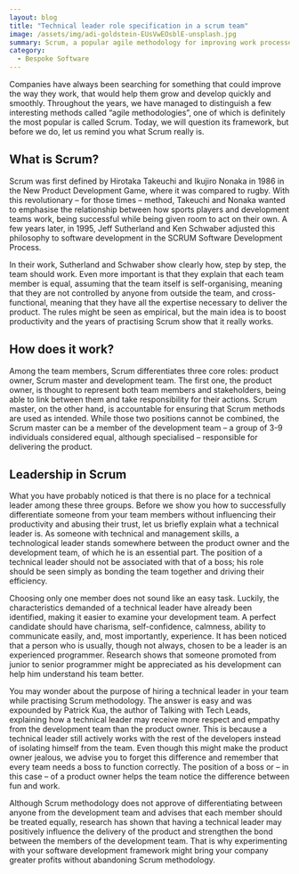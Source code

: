 ```yaml
---
layout: blog
title: "Technical leader role specification in a scrum team"
image: /assets/img/adi-goldstein-EUsVwEOsblE-unsplash.jpg
summary: Scrum, a popular agile methodology for improving work processes, emphasizes self-organizing, cross-functional teams without external control, enhancing productivity and team dynamics.
category:
  - Bespoke Software
---
```


Companies have always been searching for something that could improve the way they work, that would help them grow and develop quickly and smoothly. Throughout the years, we have managed to distinguish a few interesting methods called “agile methodologies”, one of which is definitely the most popular is called Scrum. Today, we will question its framework, but before we do, let us remind you what Scrum really is.
 
## What is Scrum?
Scrum was first defined by Hirotaka Takeuchi and Ikujiro Nonaka in 1986 in the New Product Development Game, where it was compared to rugby. With this revolutionary – for those times – method, Takeuchi and Nonaka wanted to emphasise the relationship between how sports players and development teams work, being successful while being given room to act on their own. A few years later, in 1995, Jeff Sutherland and Ken Schwaber adjusted this philosophy to software development in the SCRUM Software Development Process.

In their work, Sutherland and Schwaber show clearly how, step by step, the team should work. Even more important is that they explain that each team member is equal, assuming that the team itself is self-organising, meaning that they are not controlled by anyone from outside the team, and cross-functional, meaning that they have all the expertise necessary to deliver the product. The rules might be seen as empirical, but the main idea is to boost productivity and the years of practising Scrum show that it really works.
 
## How does it work?
Among the team members, Scrum differentiates three core roles: product owner, Scrum master and development team. The first one, the product owner, is thought to represent both team members and stakeholders, being able to link between them and take responsibility for their actions. Scrum master, on the other hand, is accountable for ensuring that Scrum methods are used as intended. While those two positions cannot be combined, the Scrum master can be a member of the development team – a group of 3-9 individuals considered equal, although specialised – responsible for delivering the product.
 
## Leadership in Scrum
What you have probably noticed is that there is no place for a technical leader among these three groups. Before we show you how to successfully differentiate someone from your team members without influencing their productivity and abusing their trust, let us briefly explain what a technical leader is. As someone with technical and management skills, a technological leader stands somewhere between the product owner and the development team, of which he is an essential part. The position of a technical leader should not be associated with that of a boss; his role should be seen simply as bonding the team together and driving their efficiency.

Choosing only one member does not sound like an easy task. Luckily, the characteristics demanded of a technical leader have already been identified, making it easier to examine your development team. A perfect candidate should have charisma, self-confidence, calmness, ability to communicate easily, and, most importantly, experience. It has been noticed that a person who is usually, though not always, chosen to be a leader is an experienced programmer. Research shows that someone promoted from junior to senior programmer might be appreciated as his development can help him understand his team better.

You may wonder about the purpose of hiring a technical leader in your team while practising Scrum methodology. The answer is easy and was expounded by Patrick Kua, the author of Talking with Tech Leads, explaining how a technical leader may receive more respect and empathy from the development team than the product owner. This is because a technical leader still actively works with the rest of the developers instead of isolating himself from the team. Even though this might make the product owner jealous, we advise you to forget this difference and remember that every team needs a boss to function correctly. The position of a boss or – in this case – of a product owner helps the team notice the difference between fun and work.

Although Scrum methodology does not approve of differentiating between anyone from the development team and advises that each member should be treated equally, research has shown that having a technical leader may positively influence the delivery of the product and strengthen the bond between the members of the development team. That is why experimenting with your software development framework might bring your company greater profits without abandoning Scrum methodology.

